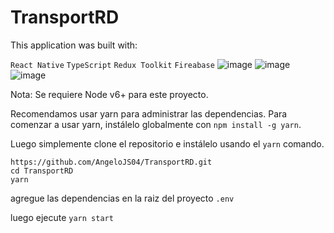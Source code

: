 # TransportRD

This application was built with:

`React Native`
`TypeScript`
`Redux Toolkit`
`Fireabase`
![image](https://user-images.githubusercontent.com/52179030/198333192-fdbbc88a-5e7d-4908-b784-412b18801ddd.png)
![image](https://user-images.githubusercontent.com/52179030/198333263-548ced34-26c3-4a9b-9785-7d0673d35460.png)
![image](https://user-images.githubusercontent.com/52179030/198333298-73c2b79e-3ab3-476f-b57f-c31cc31458cc.png)

Nota: Se requiere Node v6+ para este proyecto.

Recomendamos usar yarn para administrar las dependencias. Para comenzar a usar yarn, instálelo globalmente con `npm install -g yarn`.

Luego simplemente clone el repositorio e instálelo usando el `yarn` comando.

```
https://github.com/AngeloJS04/TransportRD.git
cd TransportRD
yarn
```
agregue las dependencias en la raiz del proyecto `.env`

luego ejecute `yarn start`
